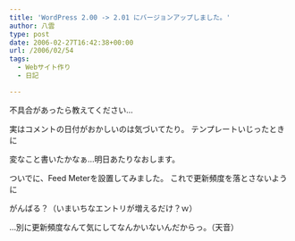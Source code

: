 ```yaml
---
title: 'WordPress 2.00 -> 2.01 にバージョンアップしました。'
author: 八雲
type: post
date: 2006-02-27T16:42:38+00:00
url: /2006/02/54
tags:
  - Webサイト作り
  - 日記

---
```

不具合があったら教えてください…
  
実はコメントの日付がおかしいのは気づいてたり。 テンプレートいじったときに
  
変なこと書いたかなぁ…明日あたりなおします。

ついでに、Feed Meterを設置してみました。 これで更新頻度を落とさないように
  
がんばる？（いまいちなエントリが増えるだけ？ｗ）

…別に更新頻度なんて気にしてなんかいないんだからっ。（天音）
